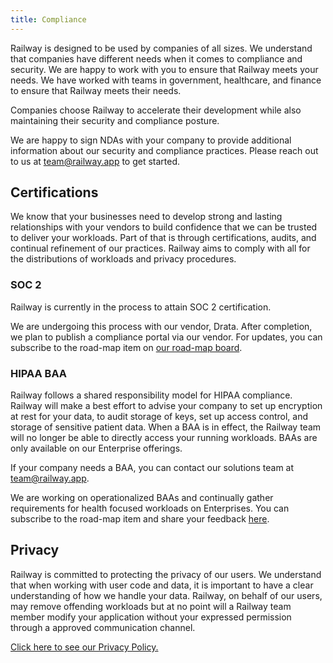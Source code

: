 ```yaml
---
title: Compliance
---
```


Railway is designed to be used by companies of all sizes. We understand that companies have different needs when it comes to compliance and security. We are happy to work with you to ensure that Railway meets your needs. We have worked with teams in government, healthcare, and finance to ensure that Railway meets their needs.

Companies choose Railway to accelerate their development while also maintaining their security and compliance posture.

We are happy to sign NDAs with your company to provide additional information about our security and compliance practices. Please reach out to us at [team@railway.app](mailto:team@railway.app) to get started.

## Certifications

We know that your businesses need to develop strong and lasting relationships with your vendors to build confidence that we can be trusted to deliver your workloads. Part of that is through certifications, audits, and continual refinement of our practices. Railway aims to comply with all for the distributions of workloads and privacy procedures.

### SOC 2

Railway is currently in the process to attain SOC 2 certification. 

We are undergoing this process with our vendor, Drata. After completion, we plan to publish a compliance portal via our vendor. For updates, you can subscribe to the road-map item on [our road-map board](https://railway.canny.io/feature-requests/p/compliance).

### HIPAA BAA

Railway follows a shared responsibility model for HIPAA compliance. Railway will make a best effort to advise your company to set up encryption at rest for your data, to audit storage of keys, set up access control, and storage of sensitive patient data. When a BAA is in effect, the Railway team will no longer be able to directly access your running workloads. BAAs are only available on our Enterprise offerings.

If your company needs a BAA, you can contact our solutions team at [team@railway.app](mailto:team@railway.app).

We are working on operationalized BAAs and continually gather requirements for health focused workloads on Enterprises. You can subscribe to the road-map item and share your feedback [here](https://railway.canny.io/feature-requests/p/compliance).

## Privacy

Railway is committed to protecting the privacy of our users. We understand that when working with user code and data, it is important to have a clear understanding of how we handle your data. Railway, on behalf of our users, may remove offending workloads but at no point will a Railway team member modify your application without your expressed permission through a approved communication channel.

[Click here to see our Privacy Policy.](https://railway.app/legal/privacy)

